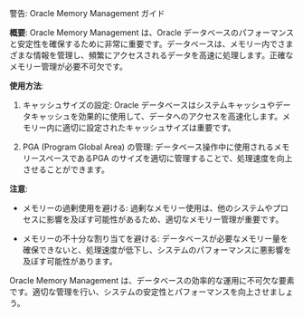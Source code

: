 警告: Oracle Memory Management ガイド

**概要**:
Oracle Memory Management は、Oracle データベースのパフォーマンスと安定性を確保するために非常に重要です。データベースは、メモリー内でさまざまな情報を管理し、頻繁にアクセスされるデータを高速に処理します。正確なメモリー管理が必要不可欠です。

**使用方法**:
1. キャッシュサイズの設定:
   Oracle データベースはシステムキャッシュやデータキャッシュを効果的に使用して、データへのアクセスを高速化します。メモリー内に適切に設定されたキャッシュサイズは重要です。

2. PGA (Program Global Area) の管理:
   データベース操作中に使用されるメモリースペースであるPGA のサイズを適切に管理することで、処理速度を向上させることができます。

**注意**:
- メモリーの過剰使用を避ける:
  過剰なメモリー使用は、他のシステムやプロセスに影響を及ぼす可能性があるため、適切なメモリー管理が重要です。

- メモリーの不十分な割り当てを避ける:
  データベースが必要なメモリー量を確保できないと、処理速度が低下し、システムのパフォーマンスに悪影響を及ぼす可能性があります。

Oracle Memory Management は、データベースの効率的な運用に不可欠な要素です。適切な管理を行い、システムの安定性とパフォーマンスを向上させましょう。